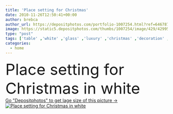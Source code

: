 ```yaml
---
title: 'Place setting for Christmas'
date: 2010-11-26T12:50:41+00:00
author: brebca
author_url: https://depositphotos.com/portfolio-1007254.html?ref=64678756
image: https://static5.depositphotos.com/thumbs/1007254/image/429/4299506/api_thumb_450.jpg?forcejpeg=true
type: "post"
tags: ['table' ,'white' ,'glass' ,'luxury' ,'christmas' ,'decoration' ,'festive' ,'holiday' ,'market' ,'Decor' ,'seasonal' ,'scene' ,'life' ,'food' ,'cuisine' ,'tree' ,'plate' ,'kitchenware' ,'cutlery' ,'dish' ,'restaurant' ,'dinner' ,'lunch' ,'house' ,'interior' ,'candle' ,'napkin' ,'home' ,'elegant' ,'fingers' ,'candlelight' ,'still' ,'room' ,'inside' ,'in' ,'setting' ,'At' ,'fine' ,'dining' ,'arrangement' ,'cookies' ,'place' ,'catering' ,'formal' ,'for' ,'decorated' ,'noel' ,'serve' ,'banquet' ,'buffet' ]
categories: 
  - home
---
```

<div aling="center">
            <font size="60"> Place setting for Christmas in white</font>   
</div>
<div>
    <a href='https://static5.depositphotos.com/thumbs/1007254/image/429/4299506/api_thumb_450.jpg?forcejpeg=true?ref=64678756' target=_blank > Go "Depositphotos" to get lage size of this picture ->
        <img href='https://static5.depositphotos.com/thumbs/1007254/image/429/4299506/api_thumb_450.jpg?forcejpeg=true?ref=64678756' src='https://static5.depositphotos.com/1007254/429/i/950/depositphotos_4299506-stock-photo-place-setting-for-christmas.jpg?forcejpeg=true' alt='Place setting for Christmas in white' >
    </a>
</div>
